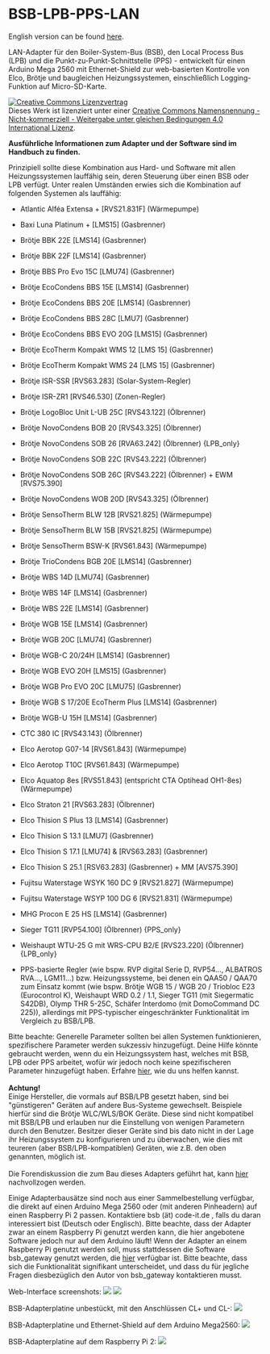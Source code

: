 # BSB-LPB-PPS-LAN

English version can be found <A HREF="https://github.com/fredlcore/bsb_lan/blob/master/README.md">here</A>. 

LAN-Adapter für den Boiler-System-Bus (BSB), den Local Process Bus (LPB) und die Punkt-zu-Punkt-Schnittstelle (PPS) - entwickelt für einen Arduino Mega 2560 mit Ethernet-Shield zur web-basierten Kontrolle von Elco, Brötje und baugleichen Heizungssystemen, einschließlich Logging-Funktion auf Micro-SD-Karte.

<a rel="license" href="http://creativecommons.org/licenses/by-nc-sa/4.0/"><img alt="Creative Commons Lizenzvertrag" style="border-width:0" src="https://i.creativecommons.org/l/by-nc-sa/4.0/88x31.png" /></a><br />Dieses Werk ist lizenziert unter einer <a rel="license" href="http://creativecommons.org/licenses/by-nc-sa/4.0/">Creative Commons Namensnennung - Nicht-kommerziell - Weitergabe unter gleichen Bedingungen 4.0 International Lizenz</a>.

<b>Ausführliche Informationen zum Adapter und der Software sind im Handbuch zu finden.</b>

Prinzipiell sollte diese Kombination aus Hard- und Software mit allen Heizungssystemen lauffähig sein, deren Steuerung über einen BSB oder LPB verfügt. Unter realen Umständen erwies sich die Kombination auf folgenden Systemen als lauffähig:
 - Atlantic Alféa Extensa + [RVS21.831F] (Wärmepumpe)
 - Baxi Luna Platinum + [LMS15] (Gasbrenner) 
 - Brötje BBK 22E [LMS14] (Gasbrenner)
 - Brötje BBK 22F [LMS14] (Gasbrenner)
 - Brötje BBS Pro Evo 15C [LMU74] (Gasbrenner)
 - Brötje EcoCondens BBS 15E [LMS14] (Gasbrenner)
 - Brötje EcoCondens BBS 20E [LMS14] (Gasbrenner)
 - Brötje EcoCondens BBS 28C [LMU7] (Gasbrenner)
 - Brötje EcoCondens BBS EVO 20G [LMS15] (Gasbrenner)
 - Brötje EcoTherm Kompakt WMS 12 [LMS 15] (Gasbrenner)
 - Brötje EcoTherm Kompakt WMS 24 [LMS 15] (Gasbrenner)
 - Brötje ISR-SSR [RVS63.283] (Solar-System-Regler) 
 - Brötje ISR-ZR1 [RVS46.530] (Zonen-Regler)
 - Brötje LogoBloc Unit L-UB 25C [RVS43.122] (Ölbrenner)
 - Brötje NovoCondens BOB 20 [RVS43.325] (Ölbrenner)
 - Brötje NovoCondens SOB 26 [RVA63.242] (Ölbrenner) {LPB_only}
 - Brötje NovoCondens SOB 22C [RVS43.222] (Ölbrenner)
 - Brötje NovoCondens SOB 26C [RVS43.222] (Ölbrenner) + EWM [RVS75.390]
 - Brötje NovoCondens WOB 20D [RVS43.325] (Ölbrenner)
 - Brötje SensoTherm BLW 12B [RVS21.825] (Wärmepumpe)
 - Brötje SensoTherm BLW 15B [RVS21.825] (Wärmepumpe)
 - Brötje SensoTherm BSW-K [RVS61.843] (Wärmepumpe)
 - Brötje TrioCondens BGB 20E [LMS14] (Gasbrenner)
 - Brötje WBS 14D [LMU74] (Gasbrenner)
 - Brötje WBS 14F [LMS14] (Gasbrenner)
 - Brötje WBS 22E [LMS14] (Gasbrenner)
 - Brötje WGB 15E [LMS14] (Gasbrenner)
 - Brötje WGB 20C [LMU74] (Gasbrenner)
 - Brötje WGB-C 20/24H [LMS14] (Gasbrenner)
 - Brötje WGB EVO 20H [LMS15] (Gasbrenner)
 - Brötje WGB Pro EVO 20C [LMU75] (Gasbrenner)
 - Brötje WGB S 17/20E EcoTherm Plus [LMS14] (Gasbrenner)
 - Brötje WGB-U 15H [LMS14] (Gasbrenner)
 - CTC 380 IC [RVS43.143] (Ölbrenner)
 - Elco Aerotop G07-14 [RVS61.843] (Wärmepumpe)
 - Elco Aerotop T10C [RVS61.843] (Wärmepumpe)
 - Elco Aquatop 8es [RVS51.843] (entspricht CTA Optihead OH1-8es) (Wärmepumpe)
 - Elco Straton 21 [RVS63.283] (Ölbrenner)
 - Elco Thision S Plus 13 [LMS14] (Gasbrenner)
 - Elco Thision S 13.1 [LMU7] (Gasbrenner)
 - Elco Thision S 17.1 [LMU74] & [RVS63.283] (Gasbrenner)
 - Elco Thision S 25.1 [RSV63.283] (Gasbrenner) + MM [AVS75.390]
 - Fujitsu Waterstage WSYK 160 DC 9 [RVS21.827] (Wärmepumpe)
 - Fujitsu Waterstage WSYP 100 DG 6 [RVS21.831] (Wärmepumpe)
 - MHG Procon E 25 HS [LMS14] (Gasbrenner)
 - Sieger TG11 [RVP54.100] (Ölbrenner) {PPS_only}
 - Weishaupt WTU-25 G mit WRS-CPU B2/E [RVS23.220] (Ölbrenner) {LPB_only}

 - PPS-basierte Regler (wie bspw. RVP digital Serie D, RVP54…, ALBATROS RVA…, LGM11…) bzw. Heizungssysteme, bei denen ein QAA50 / QAA70 zum Einsatz kommt (wie bspw. Brötje WGB 15 / WGB 20 / Triobloc E23 (Eurocontrol K), Weishaupt WRD 0.2 / 1.1, Sieger TG11 (mit Siegermatic S42DB), Olymp THR 5-25C, Schäfer Interdomo (mit DomoCommand DC 225)), allerdings mit PPS-typischer eingeschränkter Funktionalität im Vergleich zu BSB/LPB.

Bitte beachte: Generelle Parameter sollten bei allen Systemen funktionieren, spezifischere Parameter werden sukzessiv hinzugefügt. Deine Hilfe könnte gebraucht werden, wenn du ein Heizungssystem hast, welches mit BSB, LPB oder PPS arbeitet, wofür wir jedoch noch keine spezifischeren Parameter hinzugefügt haben. Erfahre <A HREF="https://github.com/fredlcore/bsb_lan/blob/master/FAQ_de.md#mein-heizungssystem-verf%C3%BCgt-%C3%BCber-parameter-die-von-der-software-bisher-nicht-unterst%C3%BCtzt-werden-kann-ich-behilflich-sein-diese-parameter-hinzuzuf%C3%BCgen">hier</A>, wie du uns helfen kannst.
<BR><BR>
<B>Achtung!</B><BR>
Einige Hersteller, die vormals auf BSB/LPB gesetzt haben, sind bei "günstigeren" Geräten auf andere Bus-Systeme gewechselt. Beispiele hierfür sind die Brötje WLC/WLS/BOK Geräte. Diese sind nicht kompatibel mit BSB/LPB und erlauben nur die Einstellung von wenigen Parametern durch den Benutzer. Besitzer dieser Geräte sind bis dato nicht in der Lage ihr Heizungssystem zu konfigurieren und zu überwachen, wie dies mit teureren (aber BSB/LPB-kompatiblen) Geräten, wie z.B. den oben genannten, möglich ist.
<BR><BR>
Die Forendiskussion die zum Bau dieses Adapters geführt hat, kann <A HREF="https://forum.fhem.de/index.php?topic=29762.new;topicseen#new">hier</A> nachvollzogen werden.<BR>

Einige Adapterbausätze sind noch aus einer Sammelbestellung verfügbar, die direkt auf einen Arduino Mega 2560 oder (mit anderen Pinheadern) auf einen Raspberry Pi 2 passen. Kontaktiere bsb (ät) code-it.de , falls du daran interessiert bist (Deutsch oder Englisch).
Bitte beachte, dass der Adapter zwar an einem Raspberry Pi genutzt werden kann, die hier angebotene Software jedoch nur auf dem Arduino läuft! Wenn der Adapter an einem Raspberry Pi genutzt werden soll, muss stattdessen die Software bsb_gateway genutzt werden, die <A HREF="https://github.com/loehnertj/bsbgateway">hier</A> verfügbar ist. Bitte beachte, dass sich die Funktionalität signifikant unterscheidet, und dass du für jegliche Fragen diesbezüglich den Autor von bsb_gateway kontaktieren musst.

Web-Interface screenshots:
<img src="https://github.com/fredlcore/bsb_lan/blob/master/schematics/Web-Interface.png" size="50%">
<img src="https://github.com/fredlcore/bsb_lan/blob/master/schematics/Web-Interface2.png" size="50%">

BSB-Adapterplatine unbestückt, mit den Anschlüssen CL+ und CL-:
<img src="https://github.com/fredlcore/bsb_lan/blob/master/schematics/BSB-Board%20plain.jpg" size="50%">

BSB-Adapterplatine und Ethernet-Shield auf dem Arduino Mega2560:
<img src="https://github.com/fredlcore/bsb_lan/blob/master/schematics/BSB-Board%20on%20Arduino%20Mega%202560.jpg" size="50%">

BSB-Adapterplatine auf dem Raspberry Pi 2:
<img src="https://github.com/fredlcore/bsb_lan/blob/master/schematics/BSB-Board%20on%20Raspberry%20Pi%202.jpg" size="50%">
